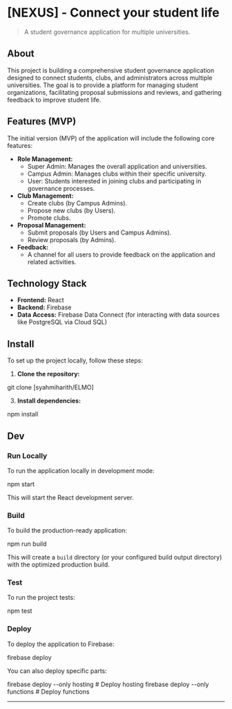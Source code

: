 # [NEXUS] - Connect your student life

> A student governance application for multiple universities.

## About

This project is building a comprehensive student governance application designed to connect students, clubs, and administrators across multiple universities. The goal is to provide a platform for managing student organizations, facilitating proposal submissions and reviews, and gathering feedback to improve student life.

## Features (MVP)

The initial version (MVP) of the application will include the following core features:

*   **Role Management:**
    *   Super Admin: Manages the overall application and universities.
    *   Campus Admin: Manages clubs within their specific university.
    *   User: Students interested in joining clubs and participating in governance processes.
*   **Club Management:**
    *   Create clubs (by Campus Admins).
    *   Propose new clubs (by Users).
    *   Promote clubs.
*   **Proposal Management:**
    *   Submit proposals (by Users and Campus Admins).
    *   Review proposals (by Admins).
*   **Feedback:**
    *   A channel for all users to provide feedback on the application and related activities.

## Technology Stack

*   **Frontend:** React
*   **Backend:** Firebase
*   **Data Access:** Firebase Data Connect (for interacting with data sources like PostgreSQL via Cloud SQL)

## Install
To set up the project locally, follow these steps:

1.  **Clone the repository:**

git clone [syahmiharith/ELMO]

3.  **Install dependencies:**

npm install


## Dev

### Run Locally

To run the application locally in development mode:

npm start

This will start the React development server.

### Build

To build the production-ready application:

npm run build

This will create a `build` directory (or your configured build output directory) with the optimized production build.

### Test

To run the project tests:

npm test

### Deploy

To deploy the application to Firebase:

firebase deploy

You can also deploy specific parts:

firebase deploy --only hosting # Deploy hosting firebase deploy --only functions # Deploy functions

---